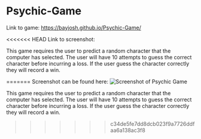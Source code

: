 # Psychic-Game

Link to game: https://bayjosh.github.io/Psychic-Game/

<<<<<<< HEAD
Link to screenshot:

This game requires the user to predict a random character that the computer has selected. The user will have 10 attempts to guess the correct character before incurring a loss. If the user guess the character correctly they will record a win.


=======
Screenshot can be found here: ![Screenshot of Psychic Game](assets/images/Psychic-Game-Screenshot)

This game requires the user to predict a random character that the computer has selected. The user will have 10 attempts to guess the correct character before incurring a loss. If the user guess the character correctly they will record a win.
>>>>>>> c34de5fe7dd8dcb023f9a7726ddfaa6a138ac3f8
